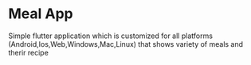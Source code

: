 # Meal App
 Simple flutter application which is customized for all platforms (Android,Ios,Web,Windows,Mac,Linux) that shows variety of meals and therir recipe
